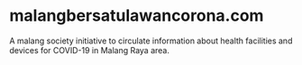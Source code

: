 # malangbersatulawancorona.com
A malang society initiative to circulate information about health facilities and devices for COVID-19 in Malang Raya area.
